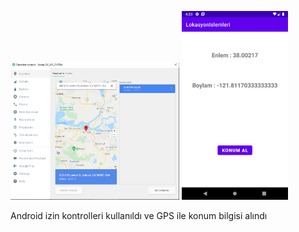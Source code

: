<img src="https://github.com/tugcenurdaglar/lokasyon_islemleri/blob/master/l1.PNG" width="270px" height="220px">  <img src="https://github.com/tugcenurdaglar/lokasyon_islemleri/blob/master/Screenshot_1617458766.png" width="170px">

Android izin kontrolleri kullanıldı ve GPS ile konum bilgisi alındı
